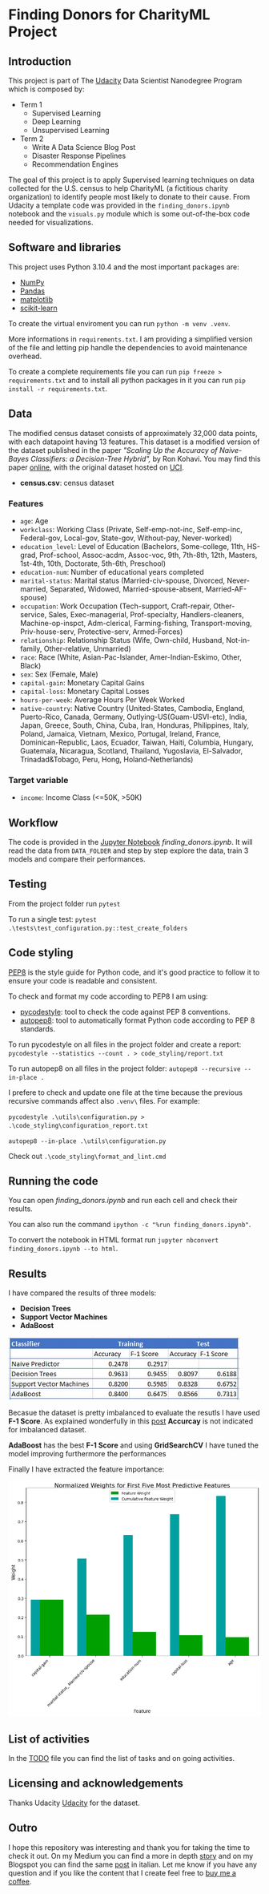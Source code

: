 # Finding Donors for CharityML Project

## Introduction

This project is part of The [Udacity](https://eu.udacity.com/) Data Scientist Nanodegree Program which is composed by:
* Term 1
    * Supervised Learning
    * Deep Learning
    * Unsupervised Learning
* Term 2
    * Write A Data Science Blog Post
    * Disaster Response Pipelines
    * Recommendation Engines
    
The goal of this project is to apply Supervised learning techniques on data collected for the U.S. census to help CharityML (a fictitious charity organization) to identify people most likely to donate to their cause. From Udacity a template code was provided in the `finding_donors.ipynb` notebook and the `visuals.py` module which is some out-of-the-box code needed for visualizations. 

## Software and libraries

This project uses Python 3.10.4 and the most important packages are:

- [NumPy](http://www.numpy.org/)
- [Pandas](http://pandas.pydata.org)
- [matplotlib](http://matplotlib.org/)
- [scikit-learn](http://scikit-learn.org/stable/)

To create the virtual enviroment you can run `python -m venv .venv`.

More informations in `requirements.txt`. I am providing a simplified version of the file and letting pip handle the dependencies to avoid maintenance overhead.

To create a complete requirements file you can run `pip freeze > requirements.txt` and to install all python packages in it you can run `pip install -r requirements.txt`.

## Data

The modified census dataset consists of approximately 32,000 data points, with each datapoint having 13 features. This dataset is a modified version of the dataset published in the paper *"Scaling Up the Accuracy of Naive-Bayes Classifiers: a Decision-Tree Hybrid",* by Ron Kohavi. You may find this paper [online](https://www.aaai.org/Papers/KDD/1996/KDD96-033.pdf), with the original dataset hosted on [UCI](https://archive.ics.uci.edu/ml/datasets/Census+Income).

* **census.csv**: census dataset

### Features

- `age`: Age
- `workclass`: Working Class (Private, Self-emp-not-inc, Self-emp-inc, Federal-gov, Local-gov, State-gov, Without-pay, Never-worked)
- `education_level`: Level of Education (Bachelors, Some-college, 11th, HS-grad, Prof-school, Assoc-acdm, Assoc-voc, 9th, 7th-8th, 12th, Masters, 1st-4th, 10th, Doctorate, 5th-6th, Preschool)
- `education-num`: Number of educational years completed
- `marital-status`: Marital status (Married-civ-spouse, Divorced, Never-married, Separated, Widowed, Married-spouse-absent, Married-AF-spouse)
- `occupation`: Work Occupation (Tech-support, Craft-repair, Other-service, Sales, Exec-managerial, Prof-specialty, Handlers-cleaners, Machine-op-inspct, Adm-clerical, Farming-fishing, Transport-moving, Priv-house-serv, Protective-serv, Armed-Forces)
- `relationship`: Relationship Status (Wife, Own-child, Husband, Not-in-family, Other-relative, Unmarried)
- `race`: Race (White, Asian-Pac-Islander, Amer-Indian-Eskimo, Other, Black)
- `sex`: Sex (Female, Male)
- `capital-gain`: Monetary Capital Gains
- `capital-loss`: Monetary Capital Losses
- `hours-per-week`: Average Hours Per Week Worked
- `native-country`: Native Country (United-States, Cambodia, England, Puerto-Rico, Canada, Germany, Outlying-US(Guam-USVI-etc), India, Japan, Greece, South, China, Cuba, Iran, Honduras, Philippines, Italy, Poland, Jamaica, Vietnam, Mexico, Portugal, Ireland, France, Dominican-Republic, Laos, Ecuador, Taiwan, Haiti, Columbia, Hungary, Guatemala, Nicaragua, Scotland, Thailand, Yugoslavia, El-Salvador, Trinadad&Tobago, Peru, Hong, Holand-Netherlands)

### Target variable

- `income`: Income Class (<=50K, >50K)

## Workflow

The code is provided in the [Jupyter Notebook](http://ipython.org/notebook.html) _finding_donors.ipynb_. It will read the data from `DATA_FOLDER` and step by step explore the data, train 3 models and compare their performances.

## Testing

From the project folder run `pytest`

To run a single test: `pytest .\tests\test_configuration.py::test_create_folders`

## Code styling

[PEP8](https://peps.python.org/pep-0008/) is the style guide for Python code, and it's good practice to follow it to ensure your code is readable and consistent.

To check and format my code according to PEP8 I am using:
- [pycodestyle](https://pypi.org/project/pycodestyle/): tool to check the code against PEP 8 conventions.
- [autopep8](https://pypi.org/project/autopep8/): tool to automatically format Python code according to PEP 8 standards.

To run pycodestyle on all files in the project folder and create a report: `pycodestyle --statistics --count . > code_styling/report.txt`

To run autopep8 on all files in the project folder: `autopep8 --recursive --in-place .`

I prefere to check and update one file at the time because the previous recursive commands affect also `.venv\` files. For example:

`pycodestyle .\utils\configuration.py > .\code_styling\configuration_report.txt`

`autopep8 --in-place .\utils\configuration.py`

Check out `.\code_styling\format_and_lint.cmd`

## Running the code

You can open _finding_donors.ipynb_ and run each cell and check their results.

You can also run the command `ipython -c "%run finding_donors.ipynb"`.

To convert the notebook in HTML format run `jupyter nbconvert finding_donors.ipynb --to html`.

## Results

I have compared the results of three models:

- **Decision Trees**
- **Support Vector Machines**
- **AdaBoost**

![Results](images/results.jpg)

Becasue the dataset is pretty imbalanced to evaluate the resutls I have used **F-1 Score**. As explained wonderfully in this [post](http://www.davidsbatista.net/blog/2018/08/19/NLP_Metrics/) **Accurcay** is not indicated for imbalanced dataset.

**AdaBoost** has the best **F-1 Score** and using **GridSearchCV** I have tuned the model improving furthermore the performances

Finally I have extracted the feature importance:

![Results](images/feature_importance.png)

## List of activities

In the [TODO](TODO.md) file you can find the list of tasks and on going activities.

## Licensing and acknowledgements

Thanks Udacity [Udacity](https://eu.udacity.com/) for the dataset.

## Outro

I hope this repository was interesting and thank you for taking the time to check it out. On my Medium you can find a more in depth [story](https://medium.com/@simone-rigoni01/finding-donors-for-charityml-project-e0f4a59dcea0) and on my Blogspot you can find the same [post](https://simonerigoni01.blogspot.com/2024/05/ricerca-di-donatori-per-il-progetto.html) in italian. Let me know if you have any question and if you like the content that I create feel free to [buy me a coffee](https://www.buymeacoffee.com/simonerigoni).
